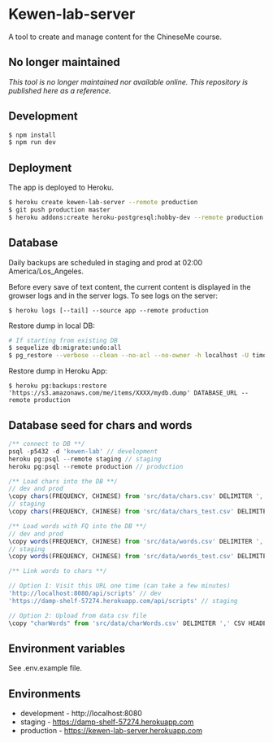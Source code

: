 # Kewen-lab-server

A tool to create and manage content for the ChineseMe course.

## No longer maintained

_This tool is no longer maintained nor available online. This repository is published here as a reference._

## Development

```bash
$ npm install
$ npm run dev
```

## Deployment

The app is deployed to Heroku.

```bash
$ heroku create kewen-lab-server --remote production
$ git push production master
$ heroku addons:create heroku-postgresql:hobby-dev --remote production
```

## Database

Daily backups are scheduled in staging and prod at 02:00 America/Los_Angeles.

Before every save of text content, the current content is displayed in the growser logs and in the server logs.
To see logs on the server:

```
$ heroku logs [--tail] --source app --remote production
```

Restore dump in local DB:

```bash
# If starting from existing DB
$ sequelize db:migrate:undo:all
$ pg_restore --verbose --clean --no-acl --no-owner -h localhost -U timotheeastier -d kewen-lab latest.dump
```

Restore dump in Heroku App:

```
$ heroku pg:backups:restore 'https://s3.amazonaws.com/me/items/XXXX/mydb.dump' DATABASE_URL --remote production
```

## Database seed for chars and words

```js
/** connect to DB **/
psql -p5432 -d 'kewen-lab' // development
heroku pg:psql --remote staging // staging
heroku pg:psql --remote production // production

/** Load chars into the DB **/
// dev and prod
\copy chars(FREQUENCY, CHINESE) from 'src/data/chars.csv' DELIMITER ',' CSV
// staging
\copy chars(FREQUENCY, CHINESE) from 'src/data/chars_test.csv' DELIMITER ',' CSV

/** Load words with FQ into the DB **/
// dev and prod
\copy words(FREQUENCY, CHINESE) from 'src/data/words.csv' DELIMITER ',' CSV
// staging
\copy words(FREQUENCY, CHINESE) from 'src/data/words_test.csv' DELIMITER ',' CSV

/** Link words to chars **/

// Option 1: Visit this URL one time (can take a few minutes)
'http://localhost:8080/api/scripts' // dev
'https://damp-shelf-57274.herokuapp.com/api/scripts' // staging

// Option 2: Upload from data csv file
\copy "charWords" from 'src/data/charWords.csv' DELIMITER ',' CSV HEADER
```

## Environment variables

See .env.example file.

## Environments

- development - http://localhost:8080
- staging - https://damp-shelf-57274.herokuapp.com
- production - https://kewen-lab-server.herokuapp.com

